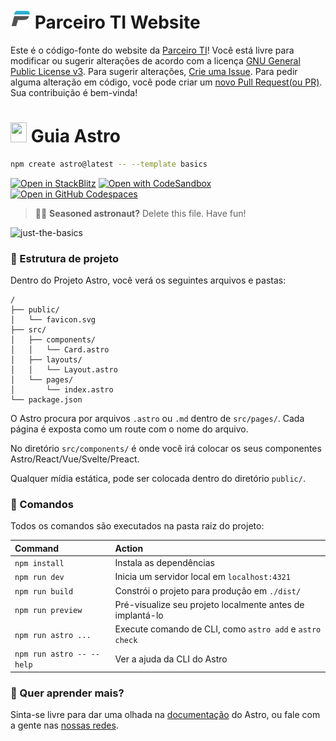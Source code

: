 
# <img style="width:32px;height:32px;" src="/public/icon_default.png"> Parceiro TI Website
Este é o código-fonte do website da [Parceiro TI](https://parceiroti.github.io)! Você está livre para modificar ou sugerir alterações de acordo com a licença [GNU General Public License v3](LICENSE). Para sugerir alterações, [Crie uma Issue](https://github.com/parceiroti/parceiroti.github.io/issues/new). Para pedir alguma alteração em código, você pode criar um [novo Pull Request(ou PR)](https://github.com/parceiroti/parceiroti.github.io/pulls/new). Sua contribuição é bem-vinda!

# <img style="width:26px;height:32px;" src="https://astro.build/assets/press/astro-icon-light-gradient.png"> Guia Astro
```sh
npm create astro@latest -- --template basics
```

[![Open in StackBlitz](https://developer.stackblitz.com/img/open_in_stackblitz.svg)](https://stackblitz.com/github/withastro/astro/tree/latest/examples/basics)
[![Open with CodeSandbox](https://assets.codesandbox.io/github/button-edit-lime.svg)](https://codesandbox.io/p/sandbox/github/withastro/astro/tree/latest/examples/basics)
[![Open in GitHub Codespaces](https://github.com/codespaces/badge.svg)](https://codespaces.new/withastro/astro?devcontainer_path=.devcontainer/basics/devcontainer.json)

> 🧑‍🚀 **Seasoned astronaut?** Delete this file. Have fun!

![just-the-basics](https://github.com/withastro/astro/assets/2244813/a0a5533c-a856-4198-8470-2d67b1d7c554)

### 🚀 Estrutura de projeto

Dentro do Projeto Astro, você verá os seguintes arquivos e pastas:

```text
/
├── public/
│   └── favicon.svg
├── src/
│   ├── components/
│   │   └── Card.astro
│   ├── layouts/
│   │   └── Layout.astro
│   └── pages/
│       └── index.astro
└── package.json
```

O Astro procura por arquivos `.astro` ou `.md` dentro de `src/pages/`. Cada página é exposta como um route com o nome do arquivo.

No diretório `src/components/` é onde você irá colocar os seus componentes Astro/React/Vue/Svelte/Preact.

Qualquer mídia estática, pode ser colocada dentro do diretório `public/`.

### 🧞 Comandos

Todos os comandos são executados na pasta raiz do projeto:

| Command                   | Action                                           |
| :------------------------ | :-------------------------------------------------------- |
| `npm install`             | Instala as dependências                                   |
| `npm run dev`             | Inicia um servidor local em `localhost:4321`              |
| `npm run build`           | Constrói o projeto para produção em `./dist/`             |
| `npm run preview`         | Pré-visualize seu projeto localmente antes de implantá-lo |
| `npm run astro ...`       | Execute comando de CLI, como `astro add` e `astro check`  |
| `npm run astro -- --help` | Ver a ajuda da CLI do Astro                               |

### 👀 Quer aprender mais?
Sinta-se livre para dar uma olhada na [documentação](https://docs.astro.build) do Astro, ou fale com a gente nas [nossas redes](https://astro.build/chat).

